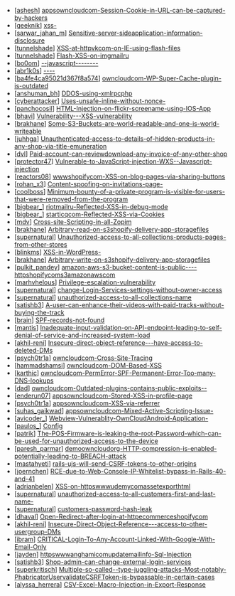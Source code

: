 * [[ashesh](https://hackerone.com/ashesh)] [appsowncloudcom-Session-Cookie-in-URL-can-be-captured-by-hackers](https://hackerone.com/reports/83667)
* [[geeknik](https://hackerone.com/geeknik)] [xss-](https://hackerone.com/reports/92915)
* [[sarwar_jahan_m](https://hackerone.com/sarwar_jahan_m)] [Sensitive-server-sideapplication-information-disclosure](https://hackerone.com/reports/78012)
* [[tunnelshade](https://hackerone.com/tunnelshade)] [XSS-at-httpvkcom-on-IE-using-flash-files](https://hackerone.com/reports/66121)
* [[tunnelshade](https://hackerone.com/tunnelshade)] [Flash-XSS-on-imgmailru](https://hackerone.com/reports/58831)
* [[bo0om](https://hackerone.com/bo0om)] [--javascript--------](https://hackerone.com/reports/80298)
* [[abr1k0s](https://hackerone.com/abr1k0s)] [----](https://hackerone.com/reports/65330)
* [[ba4fe4ca95021d367f8a574](https://hackerone.com/ba4fe4ca95021d367f8a574)] [owncloudcom-WP-Super-Cache-plugin-is-outdated](https://hackerone.com/reports/90980)
* [[anshuman_bh](https://hackerone.com/anshuman_bh)] [DDOS-using-xmlrpcphp](https://hackerone.com/reports/96294)
* [[cyberattacker](https://hackerone.com/cyberattacker)] [Uses-unsafe-inline-without-nonce-](https://hackerone.com/reports/96218)
* [[panchocosil](https://hackerone.com/panchocosil)] [HTML-Injection-on-flickr-screename-using-IOS-App](https://hackerone.com/reports/1483)
* [[bhavi](https://hackerone.com/bhavi)] [Vulnerability---XSS-vulnerability](https://hackerone.com/reports/89081)
* [[brakhane](https://hackerone.com/brakhane)] [Some-S3-Buckets-are-world-readable-and-one-is-world-writeable](https://hackerone.com/reports/94502)
* [[juhhga](https://hackerone.com/juhhga)] [Unauthenticated-access-to-details-of-hidden-products-in-any-shop-via-title-emuneration](https://hackerone.com/reports/93394)
* [[dvl](https://hackerone.com/dvl)] [Paid-account-can-reviewdownload-any-invoice-of-any-other-shop](https://hackerone.com/reports/94899)
* [[protector47](https://hackerone.com/protector47)] [Vulnerable-to-JavaScript-injection-WXS--Javascript-injection](https://hackerone.com/reports/54631)
* [[reactors08](https://hackerone.com/reactors08)] [wwwshopifycom-XSS-on-blog-pages-via-sharing-buttons](https://hackerone.com/reports/87168)
* [[rohan_x3](https://hackerone.com/rohan_x3)] [Content-spoofing-on-invitations-page-](https://hackerone.com/reports/92607)
* [[coolboss](https://hackerone.com/coolboss)] [Minimum-bounty-of-a-private-program-is-visible-for-users-that-were-removed-from-the-program](https://hackerone.com/reports/94336)
* [[bigbear_](https://hackerone.com/bigbear_)] [riotmailru-Reflected-XSS-in-debug-mode](https://hackerone.com/reports/83585)
* [[bigbear_](https://hackerone.com/bigbear_)] [starticqcom-Reflected-XSS-via-Cookies](https://hackerone.com/reports/83576)
* [[mdv](https://hackerone.com/mdv)] [Cross-site-Scripting-in-all-Zopim](https://hackerone.com/reports/94230)
* [[brakhane](https://hackerone.com/brakhane)] [Arbitrary-read-on-s3shopify-delivery-app-storagefiles](https://hackerone.com/reports/94087)
* [[supernatural](https://hackerone.com/supernatural)] [Unauthorized-access-to-all-collections-products-pages-from-other-stores](https://hackerone.com/reports/93921)
* [[blinkms](https://hackerone.com/blinkms)] [XSS-in-WordPress-](https://hackerone.com/reports/81736)
* [[brakhane](https://hackerone.com/brakhane)] [Arbitrary-write-on-s3shopify-delivery-app-storagefiles](https://hackerone.com/reports/93691)
* [[pulkit_pandey](https://hackerone.com/pulkit_pandey)] [amazon-aws-s3-bucket-content-is-public----httpshopifycoms3amazonawscom](https://hackerone.com/reports/57505)
* [[marhvhelous](https://hackerone.com/marhvhelous)] [Privilege-escalation-vulnerability](https://hackerone.com/reports/90671)
* [[supernatural](https://hackerone.com/supernatural)] [change-Login-Services-settings-without-owner-access](https://hackerone.com/reports/90690)
* [[supernatural](https://hackerone.com/supernatural)] [unauthorized-access-to-all-collections-name](https://hackerone.com/reports/93004)
* [[satishb3](https://hackerone.com/satishb3)] [A-user-can-enhance-their-videos-with-paid-tracks-without-buying-the-track](https://hackerone.com/reports/50941)
* [[brain](https://hackerone.com/brain)] [SPF-records-not-found](https://hackerone.com/reports/92740)
* [[mantis](https://hackerone.com/mantis)] [Inadequate-input-validation-on-API-endpoint-leading-to-self-denial-of-service-and-increased-system-load](https://hackerone.com/reports/90912)
* [[akhil-reni](https://hackerone.com/akhil-reni)] [Insecure-direct-object-reference---have-access-to-deleted-DMs](https://hackerone.com/reports/52646)
* [[psych0tr1a](https://hackerone.com/psych0tr1a)] [owncloudcom-Cross-Site-Tracing](https://hackerone.com/reports/83373)
* [[hammadshamsi](https://hackerone.com/hammadshamsi)] [owncloudcom-DOM-Based-XSS](https://hackerone.com/reports/83178)
* [[karthic](https://hackerone.com/karthic)] [owncloudcom-PermError-SPF-Permanent-Error-Too-many-DNS-lookups](https://hackerone.com/reports/83578)
* [[dad](https://hackerone.com/dad)] [owncloudcom-Outdated-plugins-contains-public-exploits--](https://hackerone.com/reports/84581)
* [[enderun07](https://hackerone.com/enderun07)] [appsowncloudcom-Stored-XSS-in-profile-page](https://hackerone.com/reports/84371)
* [[psych0tr1a](https://hackerone.com/psych0tr1a)] [appsowncloudcom-XSS-via-referrer](https://hackerone.com/reports/83374)
* [[suhas_gaikwad](https://hackerone.com/suhas_gaikwad)] [appsowncloudcom-Mixed-Active-Scripting-Issue-](https://hackerone.com/reports/85541)
* [[avicoder_](https://hackerone.com/avicoder_)] [Webview-Vulnerablity-OwnCloudAndroid-Application-](https://hackerone.com/reports/87835)
* [[paulos_](https://hackerone.com/paulos_)] [Config](https://hackerone.com/reports/84797)
* [[patrik](https://hackerone.com/patrik)] [The-POS-Firmware-is-leaking-the-root-Password-which-can-be-used-for-unauthorized-access-to-the-device](https://hackerone.com/reports/92633)
* [[paresh_parmar](https://hackerone.com/paresh_parmar)] [demoowncloudorg-HTTP-compression-is-enabled-potentially-leading-to-BREACH-attack](https://hackerone.com/reports/84105)
* [[mastahyeti](https://hackerone.com/mastahyeti)] [rails-ujs-will-send-CSRF-tokens-to-other-origins](https://hackerone.com/reports/49935)
* [[joernchen](https://hackerone.com/joernchen)] [RCE-due-to-Web-Console-IP-Whitelist-bypass-in-Rails-40-and-41](https://hackerone.com/reports/44513)
* [[adrianbelen](https://hackerone.com/adrianbelen)] [XSS-on-httpswwwudemycomassetexporthtml](https://hackerone.com/reports/62400)
* [[supernatural](https://hackerone.com/supernatural)] [unauthorized-access-to-all-customers-first-and-last-name-](https://hackerone.com/reports/92453)
* [[supernatural](https://hackerone.com/supernatural)] [customers-password-hash-leak](https://hackerone.com/reports/92344)
* [[dhaval](https://hackerone.com/dhaval)] [Open-Redirect-after-login-at-httpecommerceshopifycom](https://hackerone.com/reports/55546)
* [[akhil-reni](https://hackerone.com/akhil-reni)] [Insecure-Direct-Object-Reference---access-to-other-usergroup-DMs](https://hackerone.com/reports/53858)
* [[ibram](https://hackerone.com/ibram)] [CRITICAL-Login-To-Any-Account-Linked-With-Google-With-Email-Only](https://hackerone.com/reports/86504)
* [[jayden](https://hackerone.com/jayden)] [httpswwwanghamicomupdatemailinfo-Sql-Injection](https://hackerone.com/reports/86468)
* [[satishb3](https://hackerone.com/satishb3)] [Shop-admin-can-change-external-login-services](https://hackerone.com/reports/56626)
* [[superkritisch](https://hackerone.com/superkritisch)] [Multiple-so-called--type-juggling-attacks-Most-notably-PhabricatorUservalidateCSRFToken-is-bypassable-in-certain-cases](https://hackerone.com/reports/86022)
* [[alyssa_herrera](https://hackerone.com/alyssa_herrera)] [CSV-Excel-Macro-Injection-in-Export-Response](https://hackerone.com/reports/90415)
